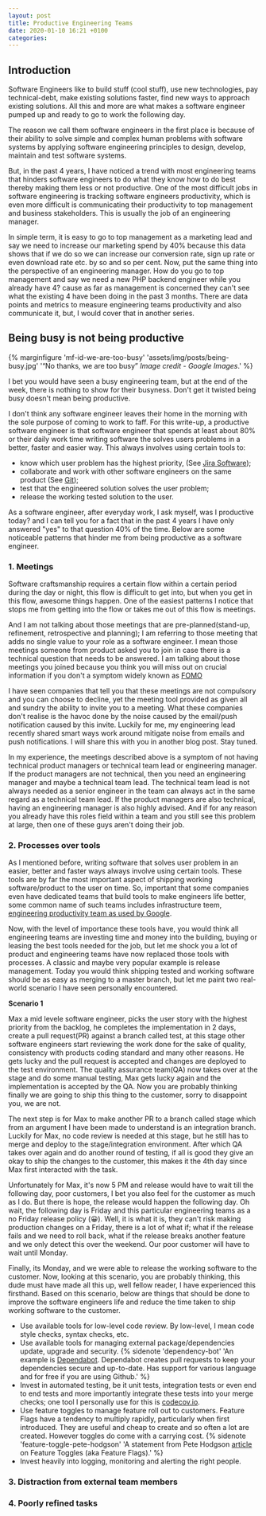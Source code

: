 ```yaml
---
layout: post
title: Productive Engineering Teams
date: 2020-01-10 16:21 +0100
categories: 
---
```


## Introduction 

Software Engineers like to build stuff (cool stuff), use new technologies, pay technical-debt, make existing solutions faster, find new ways to approach existing solutions. All this and more are what makes a software engineer pumped up and ready to go to work the following day. 

The reason we call them software engineers in the first place is because of their ability to solve simple and complex human problems with software systems by applying software engineering principles to design, develop, maintain and test software systems. 

But, in the past 4 years, I have noticed a trend with most engineering teams that hinders software engineers to do what they know how to do best thereby making them less or not productive. One of the most difficult jobs in software engineering is tracking software engineers productivity, which is even more difficult is communicating their productivity to top management and business stakeholders. This is usually the job of an engineering manager.

In simple term, it is easy to go to top management as a marketing lead and say we need to increase our marketing spend by 40% because this data shows that if we do so we can increase our conversion rate, sign up rate or even download rate etc. by so and so per cent. Now, put the same thing into the perspective of an engineering manager. How do you go to top management and say we need a new PHP backend engineer while you already have 4? cause as far as management is concerned they can't see what the existing 4 have been doing in the past 3 months. There are data points and metrics to measure engineering teams productivity and also communicate it, but, I would cover that in another series. 

## Being busy is not being productive

{% marginfigure 'mf-id-we-are-too-busy' 'assets/img/posts/being-busy.jpg' '“No thanks, we are too busy” *Image credit - Google Images*.' %}

I bet you would have seen a busy engineering team, but at the end of the week, there is nothing to show for their busyness. Don't get it twisted being busy doesn't mean being productive. 

I don't think any software engineer leaves their home in the morning with the sole purpose of coming to work to faff. For this write-up, a productive software engineer is that software engineer that spends at least about 80% or their daily work time writing software the solves users problems in a better, faster and easier way. This always involves using certain tools to:

* know which user problem has the highest priority, (See [Jira Software](https://www.atlassian.com/software/jira));
* collaborate and work with other software engineers on the same product (See [Git](https://git-scm.com/));
* test that the engineered solution solves the user problem;
* release the working tested solution to the user.

As a software engineer, after everyday work, I ask myself, was I productive today? and I can tell you for a fact that in the past 4 years I have only answered "yes" to that question 40% of the time. Below are some noticeable patterns that hinder me from being productive as a software engineer.

### 1. Meetings

Software craftsmanship requires a certain flow within a certain period during the day or night, this flow is difficult to get into, but when you get in this flow, awesome things happen. One of the easiest patterns I notice that stops me from getting into the flow or takes me out of this flow is meetings. 

And I am not talking about those meetings that are pre-planned(stand-up, refinement, retrospective and planning); I am referring to those meeting that adds no single value to your role as a software engineer. I mean those meetings someone from product asked you to join in case there is a technical question that needs to be answered. I am talking about those meetings you joined because you think you will miss out on crucial information if you don't a symptom widely known as [FOMO](https://en.wikipedia.org/wiki/Fear_of_missing_out)

I have seen companies that tell you that these meetings are not compulsory and you can choose to decline, yet the meeting tool provided as given all and sundry the ability to invite you to a meeting. What these companies don't realise is the havoc done by the noise caused by the email/push notification caused by this invite. Luckily for me, my engineering lead recently shared smart ways work around mitigate noise from emails and push notifications. I will share this with you in another blog post. Stay tuned. 

In my experience, the meetings described above is a symptom of not having technical product managers or technical team lead or engineering manager. If the product managers are not technical, then you need an engineering manager and maybe a technical team lead. The technical team lead is not always needed as a senior engineer in the team can always act in the same regard as a technical team lead. If the product managers are also technical, having an engineering manager is also highly advised. And if for any reason you already have this roles field within a team and you still see this problem at large, then one of these guys aren't doing their job.

### 2. Processes over tools

As I mentioned before, writing software that solves user problem in an easier, better and faster ways always involve using certain tools. These tools are by far the most important aspect of shipping working software/product to the user on time.  So, important that some companies even have dedicated teams that build tools to make engineers life better, some common name of such teams includes infrastructure teem, [engineering productivity team as used by Google](https://landing.google.com/engprod/). 

Now, with the level of importance these tools have, you would think all engineering teams are investing time and money into the building, buying or leasing the best tools needed for the job, but let me shock you a lot of product and engineering teams have now replaced those tools with processes. A classic and maybe very popular example is release management. Today you would think shipping tested and working software should be as easy as merging to a master branch, but let me paint two real-world scenario I have seen personally encountered. 

__Scenario 1__

Max a mid levele software engineer, picks the user story with the highest priority from the backlog, he completes the implementation in 2 days, create a pull request(PR) against a branch called test, at this stage other software engineers start reviewing the work done for the sake of quality, consistency with products coding standard and many other reasons. He gets lucky and the pull request is accepted and changes are deployed to the test environment. The quality assurance team(QA) now takes over at the stage and do some manual testing, Max gets lucky again and the implementation is accepted by the QA. Now you are probably thinking finally we are going to ship this thing to the customer, sorry to disappoint you, we are not. 

The next step is for Max to make another PR to a branch called stage which from an argument I have been made to understand is an integration branch. Luckily for Max, no code review is needed at this stage, but he still has to merge and deploy to the stage/integration environment. After which QA takes over again and do another round of testing, if all is good they give an okay to ship the changes to the customer, this makes it the 4th day since Max first interacted with the task. 

Unfortunately for Max, it's now 5 PM and release would have to wait till the following day, poor customers, I bet you also feel for the customer as much as I do. But there is hope, the release would happen the following day. Oh wait, the following day is Friday and this particular engineering teams as a no Friday release policy (😀). Well, it is what it is, they can't risk making production changes on a Friday, there is a lot of what if; what if the release fails and we need to roll back, what if the release breaks another feature and we only detect this over the weekend. Our poor customer will have to wait until Monday. 

Finally, its Monday, and we were able to release the working software to the customer. Now, looking at this scenario, you are probably thinking, this dude must have made all this up, well fellow reader, I have experienced this firsthand. Based on this scenario, below are things that should be done to improve the software engineers life and reduce the time taken to ship working software to the customer. 

* Use available tools for low-level code review. By low-level, I mean code style checks, syntax checks, etc.
* Use available tools for managing external package/dependencies update, upgrade and security. {% sidenote 'dependency-bot' 'An example is [Dependabot](https://dependabot.com/). Dependabot creates pull requests to keep your dependencies secure and up-to-date. Has support for various language and for free if you are using Github.' %}
* Invest in automated testing, be it unit tests, integration tests or even end to end tests and more importantly integrate these tests into your merge checks; one tool I personally use for this is [codecov.io](https://codecov.io).
* Use feature toggles to manage feature roll out to customers. Feature Flags have a tendency to multiply rapidly, particularly when first introduced. They are useful and cheap to create and so often a lot are created. However toggles do come with a carrying cost. {% sidenote 'feature-toggle-pete-hodgson' 'A statement from Pete Hodgson [article](https://martinfowler.com/articles/feature-toggles.html) on Feature Toggles (aka Feature Flags).' %}
* Invest heavily into logging, monitoring and alerting the right people. 

### 3. Distraction from external team members



### 4. Poorly refined tasks